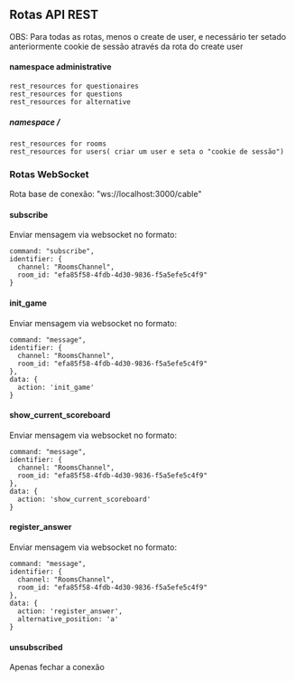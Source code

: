 ## Rotas API REST
  OBS: Para todas as rotas, menos o create de user, e necessário ter setado anteriormente cookie de sessão através da rota do create user
  
  #### namespace administrative
    rest_resources for questionaires
    rest_resources for questions
    rest_resources for alternative
  ##### namespace /
    rest_resources for rooms
    rest_resources for users( criar um user e seta o "cookie de sessão")

### Rotas WebSocket
  Rota base de conexão: "ws://localhost:3000/cable"

  #### subscribe
  Enviar mensagem via websocket no formato:

    command: "subscribe",
    identifier: { 
      channel: "RoomsChannel", 
      room_id: "efa85f58-4fdb-4d30-9836-f5a5efe5c4f9"
    }
  
  #### init_game
  Enviar mensagem via websocket no formato:

    command: "message",
    identifier: {
      channel: "RoomsChannel",
      room_id: "efa85f58-4fdb-4d30-9836-f5a5efe5c4f9"
    },
    data: {
      action: 'init_game'
    }

  #### show_current_scoreboard
  Enviar mensagem via websocket no formato:

    command: "message",
    identifier: {
      channel: "RoomsChannel",
      room_id: "efa85f58-4fdb-4d30-9836-f5a5efe5c4f9"
    },
    data: {
      action: 'show_current_scoreboard'
    }

  #### register_answer
  Enviar mensagem via websocket no formato:

    command: "message",
    identifier: {
      channel: "RoomsChannel",
      room_id: "efa85f58-4fdb-4d30-9836-f5a5efe5c4f9"
    },
    data: {
      action: 'register_answer',
      alternative_position: 'a'
    }

  #### unsubscribed
  Apenas fechar a conexão